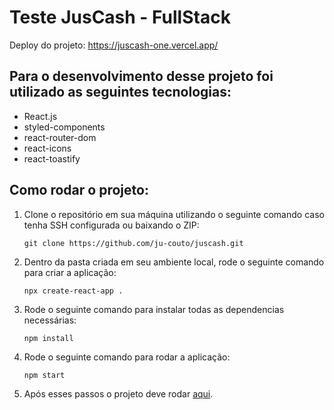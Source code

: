 # Teste JusCash - FullStack
Deploy do projeto: https://juscash-one.vercel.app/

## Para o desenvolvimento desse projeto foi utilizado as seguintes tecnologias:

- React.js
- styled-components
- react-router-dom
- react-icons
- react-toastify

## Como rodar o projeto:

1. Clone o repositório em sua máquina utilizando o seguinte comando caso tenha SSH configurada ou baixando o ZIP:

    ```git clone https://github.com/ju-couto/juscash.git```

2. Dentro da pasta criada em seu ambiente local, rode o seguinte comando para criar a aplicação:

    ```npx create-react-app .```

3. Rode o seguinte comando para instalar todas as dependencias necessárias: 

    ```npm install```

4. Rode o seguinte comando para rodar a aplicação: 
    
    ```npm start```

5. Após esses passos o projeto deve rodar [aqui](http://localhost:3000/).
